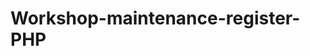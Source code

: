 # Workshop-maintenance-register-PHP

<img src="https://github.com/raOliveiraGitHub/Workshop-maintenance-register-PHP/blob/main/workshop.PNG" alt=""/>
